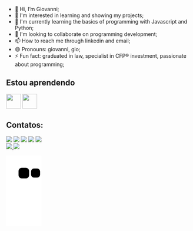 - 👋 Hi, I’m Giovanni;
- 👀 I'm interested in learning and showing my projects;
- 🌱 I'm currently learning the basics of programming with Javascript and Python;
- 💞️ I'm looking to collaborate on programming development;
- 📫 How to reach me through linkedin and email;
- 😄 Pronouns: giovanni, gio;
- ⚡ Fun fact: graduated in law, specialist in CFP® investment, passionate about programming;

## Estou aprendendo
<div>
  <img loading="lazy" src="https://cdn.jsdelivr.net/gh/devicons/devicon@latest/icons/javascript/javascript-original.svg" width="40" height="40" />  
  <img loading="lazy" src="https://cdn.jsdelivr.net/gh/devicons/devicon@latest/icons/python/python-original.svg" width="40" height="40" />
</div>

## Contatos:

<div>
<a href="https://www.youtube.com/giovannibiazon" target="_blank"><img loading="lazy" src="https://img.shields.io/badge/YouTube-FF0000?style=for-the-badge&logo=youtube&logoColor=white" target="_blank"></a>
<a href="https://instagram.com/giovannibiazon" target="_blank"><img loading="lazy" src="https://img.shields.io/badge/-Instagram-%23E4405F?style=for-the-badge&logo=instagram&logoColor=white" target="_blank"></a>
<a href="https://www.twitch.tv/giovannibiazon" target="_blank"><img loading="lazy" src="https://img.shields.io/badge/Twitch-9146FF?style=for-the-badge&logo=twitch&logoColor=white" target="_blank"></a>
<a href = "giovannibiazon@gmail.com"><img loading="lazy" src="https://img.shields.io/badge/Gmail-D14836?style=for-the-badge&logo=gmail&logoColor=white" target="_blank"></a>
<a href="https://www.linkedin.com/in/giovannibiazon" target="_blank"><img loading="lazy" src="https://img.shields.io/badge/-LinkedIn-%230077B5?style=for-the-badge&logo=linkedin&logoColor=white" target="_blank"></a>   
</div>

<div>
<a href="https://github.com/giovannibzn">
<img loading="lazy" height="180em" src="https://github-readme-stats.vercel.app/api/top-langs/?username=giovannibzn&layout=compact&langs_count=7&theme=dracula"/>
<img loading="lazy" height="180em" src="https://github-readme-stats.vercel.app/api?username=giovannibzn&show_icons=true&theme=dracula&include_all_commits=true&count_private=true"/>
</div> 

![Snake animation](https://github.com/giovannibzn/giovannibzn/blob/output/github-contribution-grid-snake.svg)
          
          

<!---
giovannibzn/giovannibzn is a ✨ special ✨ repository because its `README.md` (this file) appears on your GitHub profile.
You can click the Preview link to take a look at your changes.
--->
